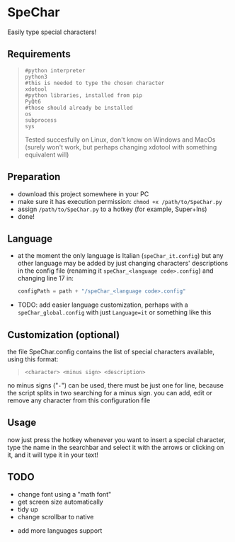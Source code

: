 # SpeChar

Easily type special characters!

## Requirements

>     #python interpreter
>     python3
>     #this is needed to type the chosen character
>     xdotool
>     #python libraries, installed from pip
>     PyQt6
>     #those should already be installed 
>     os
>     subprocess
>     sys
> 
> Tested succesfully on Linux, don't know on Windows and MacOs (surely won't work, but perhaps changing xdotool with something equivalent will)

## Preparation

* download this project somewhere in your PC
* make sure it has execution permission: `chmod +x /path/to/SpeChar.py`
* assign `/path/to/SpeChar.py` to a hotkey (for example, Super+Ins)
* done!

## Language

* at the moment the only language is Italian (`speChar_it.config`) but any other language may be added by just changing characters' descriptions in the config file (renaming it `speChar_<language code>.config`) and changing line 17 in:
  
  ```python
  configPath = path + "/speChar_<language code>.config"
  ```

* TODO: add easier language customization, perhaps with a `speChar_global.config` with just `Language=it` or something like this

## Customization (optional)

the file SpeChar.config contains the list of special characters available, using this format: <br>

> `<character> <minus sign> <description>`<br>

no minus signs ("`-`") can be used, there must be just one for line, because the script splits in two searching for a minus sign.
you can add, edit or remove any character from this configuration file

## Usage

now just press the hotkey whenever you want to insert a special character, type the name in the searchbar and select it with the arrows or clicking on it, and it will type it in your text!

## TODO

+ change font using a "math font"
+ get screen size automatically
+ tidy up
+ change scrollbar to native
* add more languages support
